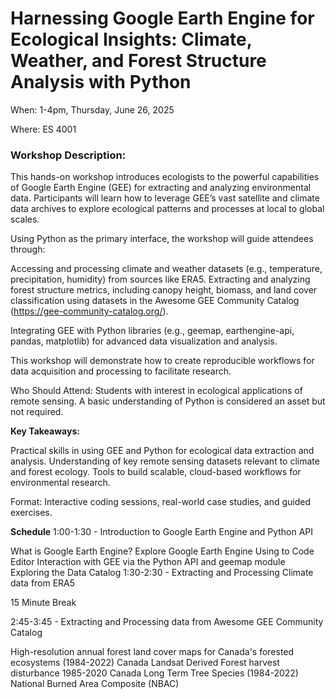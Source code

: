 # Harnessing Google Earth Engine for Ecological Insights: Climate, Weather, and Forest Structure Analysis with Python

When: 1-4pm, Thursday, June 26, 2025

Where: ES 4001

### Workshop Description:
This hands-on workshop introduces ecologists to the powerful capabilities of Google Earth Engine (GEE) for extracting and analyzing environmental data. Participants will learn how to leverage GEE’s vast satellite and climate data archives to explore ecological patterns and processes at local to global scales.

Using Python as the primary interface, the workshop will guide attendees through:

Accessing and processing climate and weather datasets (e.g., temperature, precipitation, humidity) from sources like ERA5. Extracting and analyzing forest structure metrics, including canopy height, biomass, and land cover classification using datasets in the Awesome GEE Community Catalog (https://gee-community-catalog.org/).

Integrating GEE with Python libraries (e.g., geemap, earthengine-api, pandas, matplotlib) for advanced data visualization and analysis.

This workshop will demonstrate how to create reproducible workflows for data acquisition and processing to facilitate research.

Who Should Attend: Students with interest in ecological applications of remote sensing. A basic understanding of Python is considered an asset but not required.

**Key Takeaways:**

Practical skills in using GEE and Python for ecological data extraction and analysis. Understanding of key remote sensing datasets relevant to climate and forest ecology. Tools to build scalable, cloud-based workflows for environmental research.

Format: Interactive coding sessions, real-world case studies, and guided exercises.

**Schedule**
1:00-1:30 - Introduction to Google Earth Engine and Python API

What is Google Earth Engine?
Explore Google Earth Engine Using to Code Editor
Interaction with GEE via the Python API and geemap module
Exploring the Data Catalog
1:30-2:30 - Extracting and Processing Climate data from ERA5

15 Minute Break

2:45-3:45 - Extracting and Processing data from Awesome GEE Community Catalog

High-resolution annual forest land cover maps for Canada's forested ecosystems (1984-2022)
Canada Landsat Derived Forest harvest disturbance 1985-2020
Canada Long Term Tree Species (1984-2022)
National Burned Area Composite (NBAC)
